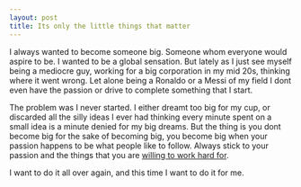 ```yaml
---
layout: post
title: Its only the little things that matter
---
```


I always wanted to become someone big. Someone whom everyone would aspire to be.
I wanted to be a global sensation. But lately as I just see myself being a mediocre guy, 
working for a big corporation in my mid 20s, thinking where it went wrong. Let alone being a Ronaldo or a Messi of my field 
I dont even have the passion or drive to complete something that I start.

The problem was I never started. I either dreamt too big for my cup, or discarded all the silly ideas I ever had thinking
every minute spent on a small idea is a minute denied for my big dreams. But the thing is
you dont become big for the sake of becoming big, you become big when your passion happens to be what people like to follow.
Always stick to your passion and the things that you are [willing to work hard for](http://www.cs.uni.edu/~wallingf/blog/archives/monthly/2018-10.html#e2018-10-21T09_53_29.htm).

I want to do it all over again, and this time I want to do it for me.
